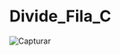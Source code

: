 # Divide_Fila_C
![Capturar](https://user-images.githubusercontent.com/52220244/166491650-0aa6dc16-94c2-4bed-9636-bd7620f6aca8.JPG)
